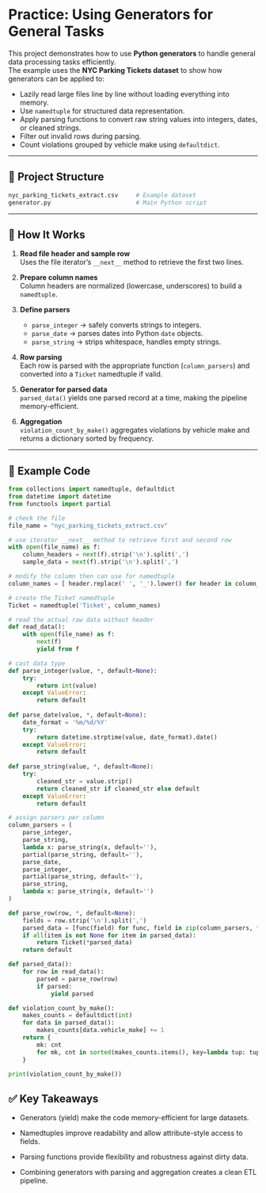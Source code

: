 # Practice: Using Generators for General Tasks  

This project demonstrates how to use **Python generators** to handle general data processing tasks efficiently.  
The example uses the **NYC Parking Tickets dataset** to show how generators can be applied to:  

- Lazily read large files line by line without loading everything into memory.  
- Use `namedtuple` for structured data representation.  
- Apply parsing functions to convert raw string values into integers, dates, or cleaned strings.  
- Filter out invalid rows during parsing.  
- Count violations grouped by vehicle make using `defaultdict`.  

---

## 📂 Project Structure  
```bash
nyc_parking_tickets_extract.csv     # Example dataset
generator.py                        # Main Python script
```

---

## 🚀 How It Works  

1. **Read file header and sample row**  
   Uses the file iterator’s `__next__` method to retrieve the first two lines.  

2. **Prepare column names**  
   Column headers are normalized (lowercase, underscores) to build a `namedtuple`.  

3. **Define parsers**  
   - `parse_integer` → safely converts strings to integers.  
   - `parse_date` → parses dates into Python `date` objects.  
   - `parse_string` → strips whitespace, handles empty strings.  

4. **Row parsing**  
   Each row is parsed with the appropriate function (`column_parsers`) and converted into a `Ticket` namedtuple if valid.  

5. **Generator for parsed data**  
   `parsed_data()` yields one parsed record at a time, making the pipeline memory-efficient.  

6. **Aggregation**  
   `violation_count_by_make()` aggregates violations by vehicle make and returns a dictionary sorted by frequency.  

---

## 📝 Example Code  

```python
from collections import namedtuple, defaultdict
from datetime import datetime
from functools import partial

# check the file
file_name = "nyc_parking_tickets_extract.csv"

# use iterator __next__ method to retrieve first and second row 
with open(file_name) as f:
    column_headers = next(f).strip('\n').split(',')
    sample_data = next(f).strip('\n').split(',')

# modify the column then can use for namedtuple
column_names = [ header.replace(' ', '_').lower() for header in column_headers ]

# create the Ticket namedtuple
Ticket = namedtuple('Ticket', column_names)

# read the actual raw data without header
def read_data():
    with open(file_name) as f:
        next(f)
        yield from f

# cast data type
def parse_integer(value, *, default=None):
    try:
        return int(value)
    except ValueError:
        return default
    
def parse_date(value, *, default=None):
    date_format = '%m/%d/%Y'
    try:
        return datetime.strptime(value, date_format).date()
    except ValueError:
        return default
    
def parse_string(value, *, default=None):
    try:
        cleaned_str = value.strip()
        return cleaned_str if cleaned_str else default
    except ValueError:
        return default

# assign parsers per column
column_parsers = (
    parse_integer,
    parse_string,
    lambda x: parse_string(x, default=''),
    partial(parse_string, default=''),
    parse_date,
    parse_integer,
    partial(parse_string, default=''),
    parse_string,
    lambda x: parse_string(x, default='')
)

def parse_row(row, *, default=None):
    fields = row.strip('\n').split(',')
    parsed_data = [func(field) for func, field in zip(column_parsers, fields)]
    if all(item is not None for item in parsed_data):
        return Ticket(*parsed_data)
    return default

def parsed_data():
    for row in read_data():
        parsed = parse_row(row)
        if parsed:
            yield parsed

def violation_count_by_make(): 
    makes_counts = defaultdict(int)
    for data in parsed_data():
        makes_counts[data.vehicle_make] += 1
    return {
        mk: cnt
        for mk, cnt in sorted(makes_counts.items(), key=lambda tup: tup[1], reverse=True)
    }

print(violation_count_by_make())
```

## ✅ Key Takeaways

- Generators (yield) make the code memory-efficient for large datasets.

- Namedtuples improve readability and allow attribute-style access to fields.

- Parsing functions provide flexibility and robustness against dirty data.

- Combining generators with parsing and aggregation creates a clean ETL pipeline.
